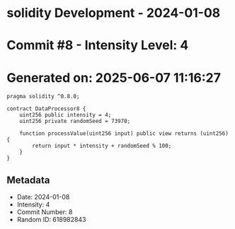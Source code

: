 ﻿# solidity Development - 2024-01-08
# Commit #8 - Intensity Level: 4
# Generated on: 2025-06-07 11:16:27
```solidity
pragma solidity ^0.8.0;

contract DataProcessor8 {
    uint256 public intensity = 4;
    uint256 private randomSeed = 73970;

    function processValue(uint256 input) public view returns (uint256) {
        return input * intensity + randomSeed % 100;
    }
}
```
## Metadata
- Date: 2024-01-08
- Intensity: 4
- Commit Number: 8
- Random ID: 618982843
